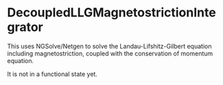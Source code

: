 # DecoupledLLGMagnetostrictionIntegrator
This uses NGSolve/Netgen to solve the Landau-Lifshitz-Gilbert equation including magnetostriction, coupled with the conservation of momentum equation.

It is not in a functional state yet.
